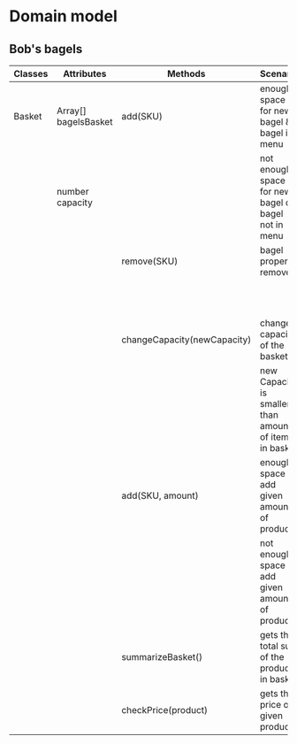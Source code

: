 # Domain model
## Bob's bagels

| Classes | Attributes           | Methods                     | Scenario                                               | Outputs                    |
|---------|----------------------|-----------------------------|--------------------------------------------------------|----------------------------|
| Basket  | Array[] bagelsBasket | add(SKU)                    | enough space for new bagel & bagel in menu             | true                       |
|         | number capacity      |                             | not enough space for new bagel or bagel not in menu    | false(Print error message) |
|         |                      | remove(SKU)                 | bagel properly removed                                 | true                       |
|         |                      |                             |                                                        | false(Print error message) |
|         |                      | changeCapacity(newCapacity) | changes  capacity of the basket                        | true                       |
|         |                      |                             | new Capacity is smaller than amount of items in basket | false(Print error message) |
|         |                      | add(SKU, amount)            | enough space to add given amount of product            | true                       |
|         |                      |                             | not enough space to add given amount of product        | false(Print error message) |
|         |                      | summarizeBasket()           | gets the total sum of the products in basket           | totalSum                   |
|         |                      | checkPrice(product)         | gets the price of given product                        | price of Product           |
